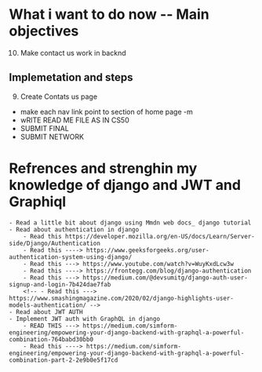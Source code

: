 # What i want to do now -- Main objectives



10. Make contact us work in backnd

## Implemetation and steps

9. Create Contats us page
- make each nav link point to section of home page
-m 
- wRITE READ ME FILE AS IN CS50
- SUBMIT FINAL
- SUBMIT NETWORK



# Refrences and strenghin my knowledge of django and JWT and Graphiql

    - Read a little bit about django using Mmdn web docs_ django tutorial
    - Read about authentication in django
        - Read this https://developer.mozilla.org/en-US/docs/Learn/Server-side/Django/Authentication
        - Read this ----> https://www.geeksforgeeks.org/user-authentication-system-using-django/
        - Read this ---> https://www.youtube.com/watch?v=WuyKxdLcw3w
        - Read this ----> https://frontegg.com/blog/django-authentication
        - Read this ---> https://medium.com/@devsumitg/django-auth-user-signup-and-login-7b424dae7fab
        <!-- - Read this ---> https://www.smashingmagazine.com/2020/02/django-highlights-user-models-authentication/ -->
    - Read about JWT AUTH
    - Implement JWT auth with GraphQL in django
        - READ THIS ---> https://medium.com/simform-engineering/empowering-your-django-backend-with-graphql-a-powerful-combination-764babd30bb0
        - Read this ----> https://medium.com/simform-engineering/empowering-your-django-backend-with-graphql-a-powerful-combination-part-2-2e9b0e5f17cd

